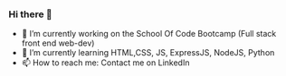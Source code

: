 ### Hi there 👋

- 🔭 I’m currently working on the School Of Code Bootcamp (Full stack front end web-dev)
- 🌱 I’m currently learning HTML,CSS, JS, ExpressJS, NodeJS, Python
- 📫 How to reach me: Contact me on LinkedIn 
